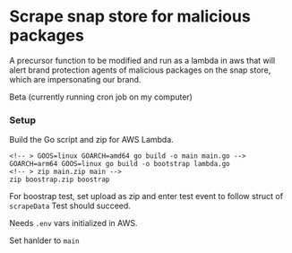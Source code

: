 # Scrape snap store for malicious packages

A precursor function to be modified and run as a lambda in aws that will alert brand protection agents of malicious packages on the snap store, which are impersonating our brand. 

Beta (currently running cron job on my computer)

### Setup

Build the Go script and zip for AWS Lambda.
```
<!-- > GOOS=linux GOARCH=amd64 go build -o main main.go -->
GOARCH=arm64 GOOS=linux go build -o bootstrap lambda.go
<!-- > zip main.zip main -->
zip boostrap.zip boostrap
```

For boostrap test, set upload as zip and enter test event to follow struct of `scrapeData` Test should succeed. 

Needs `.env` vars initialized in AWS. 

Set hanlder to `main`